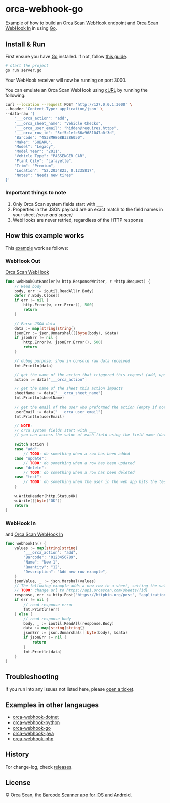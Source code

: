 # orca-webhook-go

Example of how to build an [Orca Scan WebHook](https://orcascan.com/docs/api/webhooks) endpoint and [Orca Scan WebHook In](https://orcascan.com/guides/how-to-update-orca-scan-from-your-system-4b249706) in using [Go](https://go.dev/).

## Install & Run

First ensure you have [Go](https://go.dev/) installed. If not, follow [this guide](https://go.dev/doc/install).

```bash
# start the project
go run server.go
```

Your WebHook receiver will now be running on port 3000.

You can emulate an Orca Scan WebHook using [cURL](https://dev.to/ibmdeveloper/what-is-curl-and-why-is-it-all-over-api-docs-9mh) by running the following:

```bash
curl --location --request POST 'http://127.0.0.1:3000' \
--header 'Content-Type: application/json' \
--data-raw '{
    "___orca_action": "add",
    "___orca_sheet_name": "Vehicle Checks",
    "___orca_user_email": "hidden@requires.https",
    "___orca_row_id": "5cf5c1efc66a9681047a0f3d",
    "Barcode": "4S3BMHB68B3286050",
    "Make": "SUBARU",
    "Model": "Legacy",
    "Model Year": "2011",
    "Vehicle Type": "PASSENGER CAR",
    "Plant City": "Lafayette",
    "Trim": "Premium",
    "Location": "52.2034823, 0.1235817",
    "Notes": "Needs new tires"
}'
```

### Important things to note

1. Only Orca Scan system fields start with `___`
2. Properties in the JSON payload are an exact match to the  field names in your sheet _(case and space)_
3. WebHooks are never retried, regardless of the HTTP response

## How this example works

This [example](server.go) work as follows:

### WebHook Out 

[Orca Scan WebHook](https://orcascan.com/docs/api/webhooks)

```go
func webHookOutHandler(w http.ResponseWriter, r *http.Request) {
	// Read body
	body, err := ioutil.ReadAll(r.Body)
	defer r.Body.Close()
	if err != nil {
		http.Error(w, err.Error(), 500)
		return
	}

	// Parse JSON data
	data := map[string]string{}
	jsonErr := json.Unmarshal([]byte(body), &data)
	if jsonErr != nil {
		http.Error(w, jsonErr.Error(), 500)
		return
	}

    // dubug purpose: show in console raw data received
	fmt.Println(data)

	// get the name of the action that triggered this request (add, update, delete, test)
	action := data["___orca_action"]

	// get the name of the sheet this action impacts
	sheetName := data["___orca_sheet_name"]
	fmt.Println(sheetName)

	// get the email of the user who preformed the action (empty if not HTTPS)
	userEmail := data["___orca_user_email"]
	fmt.Println(userEmail)

	// NOTE:
    // orca system fields start with ___
    // you can access the value of each field using the field name (data["Name"], data["Barcode"], data["Location"])

	switch action {
    case "add":
        // TODO: do something when a row has been added
    case "update":
        // TODO: do something when a row has been updated
    case "delete":
        // TODO: do something when a row has been deleted
	case "test":
		// TODO: do something when the user in the web app hits the test button
	}
	
	w.WriteHeader(http.StatusOK)
	w.Write([]byte("OK"))
	return
}
```
### WebHook In 

and [Orca Scan WebHook In](https://orcascan.com/guides/how-to-update-orca-scan-from-your-system-4b249706)

```go
func webhookIn() {
	values := map[string]string{
		"___orca_action": "add",
		"Barcode": "0123456789",
		"Name": "New 1",
		"Quantity": "12",
		"Description": "Add new row example",
	}
	jsonValue, _ := json.Marshal(values)
	// The following example adds a new row to a sheet, setting the value of Barcode, Name, Quantity and Description
	// TODO: change url to https://api.orcascan.com/sheets/{id}
	response, err := http.Post("https://httpbin.org/post", "application/json", bytes.NewBuffer(jsonValue))
	if err != nil {
        // read response error
		fmt.Println(err)
    } else {
		// read response body
		body, _ := ioutil.ReadAll(response.Body)
		data := map[string]string{}
		jsonErr := json.Unmarshal([]byte(body), &data)
		if jsonErr != nil {
			return
		}
		fmt.Println(data)
    }
}
```
## Troubleshooting

If you run into any issues not listed here, please [open a ticket](https://github.com/orca-scan/orca-webhook-go/issues).

## Examples in other langauges
* [orca-webhook-dotnet](https://github.com/orca-scan/orca-webhook-dotnet)
* [orca-webhook-python](https://github.com/orca-scan/orca-webhook-python)
* [orca-webhook-go](https://github.com/orca-scan/orca-webhook-go)
* [orca-webhook-java](https://github.com/orca-scan/orca-webhook-java)
* [orca-webhook-php](https://github.com/orca-scan/orca-webhook-php)

## History

For change-log, check [releases](https://github.com/orca-scan/orca-webhook-node/releases).

## License

&copy; Orca Scan, the [Barcode Scanner app for iOS and Android](https://orcascan.com).